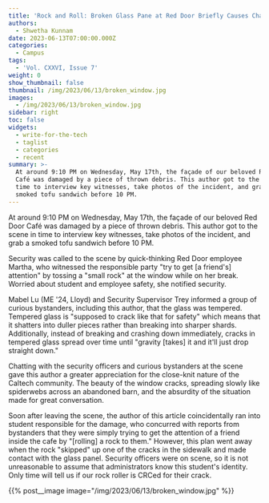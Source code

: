 ```yaml
---
title: 'Rock and Roll: Broken Glass Pane at Red Door Briefly Causes Chaos'
authors:
  - Shwetha Kunnam
date: 2023-06-13T07:00:00.000Z
categories:
  - Campus
tags:
  - 'Vol. CXXVI, Issue 7'
weight: 0
show_thumbnail: false
thumbnail: /img/2023/06/13/broken_window.jpg
images:
  - /img/2023/06/13/broken_window.jpg
sidebar: right
toc: false
widgets:
  - write-for-the-tech
  - taglist
  - categories
  - recent
summary: >-
  At around 9:10 PM on Wednesday, May 17th, the façade of our beloved Red Door
  Café was damaged by a piece of thrown debris. This author got to the scene in
  time to interview key witnesses, take photos of the incident, and grab a
  smoked tofu sandwich before 10 PM.
---
```


At around 9:10 PM on Wednesday, May 17th, the façade of our beloved Red Door Café was damaged by a piece of thrown debris. This author got to the scene in time to interview key witnesses, take photos of the incident, and grab a smoked tofu sandwich before 10 PM.

Security was called to the scene by quick-thinking Red Door employee Martha, who witnessed the responsible party "try to get \[a friend's] attention" by tossing a "small rock" at the window while on her break. Worried about student and employee safety, she notified security.

Mabel Lu (ME '24, Lloyd) and Security Supervisor Trey informed a group of curious bystanders, including this author, that the glass was tempered. Tempered glass is "supposed to crack like that for safety" which means that it shatters into duller pieces rather than breaking into sharper shards. Additionally, instead of breaking and crashing down immediately, cracks in tempered glass spread over time until "gravity \[takes] it and it'll just drop straight down."

Chatting with the security officers and curious bystanders at the scene gave this author a greater appreciation for the close-knit nature of the Caltech community. The beauty of the window cracks, spreading slowly like spiderwebs across an abandoned barn, and the absurdity of the situation made for great conversation.

Soon after leaving the scene, the author of this article coincidentally ran into student responsible for the damage, who concurred with reports from bystanders that they were simply trying to get the attention of a friend inside the cafe by "\[rolling] a rock to them." However, this plan went away when the rock "skipped" up one of the cracks in the sidewalk and made contact with the glass panel. Security officers were on scene, so it is not unreasonable to assume that administrators know this student's identity. Only time will tell us if our rock roller is CRCed for their crack.

{{% post__image image="/img/2023/06/13/broken_window.jpg" %}}
